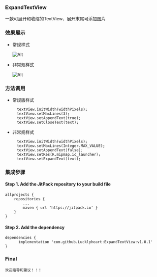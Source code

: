 ### ExpandTextView
一款可展开和收缩的TextView、展开末尾可添加图片
### 效果展示 
- 常规样式 

	![Alt](https://img-blog.csdnimg.cn/20191219145117483.gif)
- 非常规样式 

	![Alt](https://img-blog.csdnimg.cn/20191219145704788.gif)
### 方法调用
- 常规版样式 
		
		
		textView.initWidth(widthPixels);
        textView.setMaxLines(3);
        textView.setAppendText(true);
        textView.setCloseText(text);
	
- 非常规样式 
		
		
		textView.initWidth(widthPixels);
        textView.setMaxLines(Integer.MAX_VALUE);
        textView.setAppendText(false);
        textView.setRes(R.mipmap.ic_launcher);
        textView.setExpandText(text);

### 集成步骤
#### Step 1. Add the JitPack repository to your build file 
	allprojects {
		repositories {
			...
			maven { url 'https://jitpack.io' }
		}
	} 
#### Step 2. Add the dependency 
	dependencies {
	      implementation 'com.github.Lucklyheart:ExpandTextView:v1.0.1'
	} 
### Final
	欢迎指导和建议！！！
